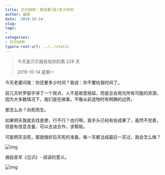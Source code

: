 ```yaml
---
title: 贝贝60秒：我还要(有)多少时间
author: 曲政
date: '2019-10-14'
slug: 
tags:
- 
categories:
- 贝贝60秒
typora-root-url: ../../static
---
```


>   今天是贝贝报告给你的第 228 天
>
>   2019-10-14 星期一

今天老婆问我：你还要多少时间？我说：你不要给我时间了。

前几天听罗振宇讲了一个观点，人不是故意拖延，而是总会用光所有可能的资源。因为大多数情况下，我们是在做事，不像从前造物时有明确的边界。

那怎么办？向死而生。

如果明天我就去找差使，行不行？也行啊，我手头已经有些成果了，虽然不完善，但是有信息含量，可以去谈合作，求帮助。

可能明天没死，那就做好后天死的准备。每一天都当成最后一天过，我会怎么做？

![img](/images/2019-10-14-%E8%B4%9D%E8%B4%9D60%E7%A7%92%EF%BC%9A%E6%88%91%E8%BF%98%E8%A6%81(%E6%9C%89)%E5%A4%9A%E5%B0%91%E6%97%B6%E9%97%B4/640-20200406145100522.jpeg)

摘自吴军《见识》- 阅读的意义。

![img](/images/2019-10-14-%E8%B4%9D%E8%B4%9D60%E7%A7%92%EF%BC%9A%E6%88%91%E8%BF%98%E8%A6%81(%E6%9C%89)%E5%A4%9A%E5%B0%91%E6%97%B6%E9%97%B4/640-20200406145105859.jpeg)


​